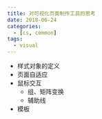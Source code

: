 ```yaml
---
title: 对可视化页面制作工具的思考
date: 2018-06-24
categories:
  - [cs, common]
tags:
  - visual
---
```


- 样式对象的定义
- 页面自适应
- 鼠标交互
  - 组、矩阵变换
  - 辅助线
- 模板
